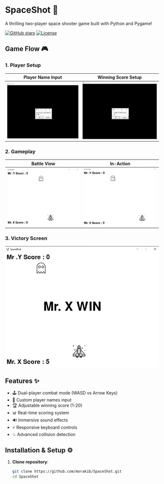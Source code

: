 # SpaceShot 🚀

A thrilling two-player space shooter game built with Python and Pygame!

[![GitHub stars](https://img.shields.io/github/stars/morakib/SpaceShot?style=social)](https://github.com/morakib/SpaceShot)
[![License](https://img.shields.io/badge/license-MIT-blue)](https://opensource.org/licenses/MIT)

## Game Flow 🎮

### 1. Player Setup
| Player Name Input | Winning Score Setup |
|-------------------|---------------------|
| ![Name Input](https://github.com/morakib/SpaceShot/blob/main/assets/ss1.jpg) | ![Score Setup](https://github.com/morakib/SpaceShot/blob/main/assets/ss3.jpg) |

### 2. Gameplay
| Battle View | In-Action |
|-------------|-----------|
| ![Game Start](https://github.com/morakib/SpaceShot/blob/main/assets/ss4.jpg) | ![Gameplay](https://github.com/morakib/SpaceShot/blob/main/assets/ss5.jpg) |

### 3. Victory Screen
![Winner Declaration](https://github.com/morakib/SpaceShot/blob/main/assets/ss6.jpg)

## Features ✨
- 🕹️ Dual-player combat mode (WASD vs Arrow Keys)
- 📛 Custom player names input
- 🏆 Adjustable winning score (1-20)
- 📊 Real-time scoring system
- 🔊 Immersive sound effects
- ⚡ Responsive keyboard controls
- 💥 Advanced collision detection

## Installation & Setup ⚙️

1. **Clone repository**:
   ```bash
   git clone https://github.com/morakib/SpaceShot.git
   cd SpaceShot
